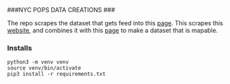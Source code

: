###NYC POPS DATA CREATIONS ###

The repo scrapes the dataset that gets feed into this [page](https://www.gabrielhn.com/topics/pops/). This scrapes this [website](https://apops.mas.org/find-a-pops/), and combines it with this [page](https://data.cityofnewyork.us/City-Government/Privately-Owned-Public-Spaces-POPS-/rvih-nhyn) to make a dataset that is mapable.

### Installs ###
```
python3 -m venv venv
source venv/bin/activate
pip3 install -r requirements.txt
```